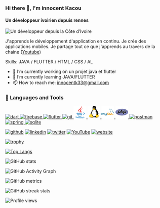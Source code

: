 ### Hi there 👋, I'm innocent Kacou
#### Un développeur ivoirien depuis rennes
![Un développeur depuis la Côte d’Ivoire](https://pbs.twimg.com/profile_banners/1338564577/1537632407/1500x500)

J'apprends le développement d'application en continu. Je crée des applications mobiles. Je partage tout ce que j'apprends au travers de la chaine ([Youtube](https://www.youtube.com/c/Technovoreci))

Skills: JAVA / FLUTTER / HTML / CSS / AL

- 🔭 I’m currently working on un projet java et flutter 
- 🌱 I’m currently learning JAVA/FLUTTER 
- 📫 How to reach me: innocentk33@gmail.com 

### 🧰 Languages and Tools

<p align="left"> <a href="https://dart.dev" target="_blank"> <img src="https://www.vectorlogo.zone/logos/dartlang/dartlang-icon.svg" alt="dart" width="40" height="40"/> </a> <a href="https://firebase.google.com/" target="_blank"> <img src="https://www.vectorlogo.zone/logos/firebase/firebase-icon.svg" alt="firebase" width="40" height="40"/> </a> <a href="https://flutter.dev" target="_blank"> <img src="https://www.vectorlogo.zone/logos/flutterio/flutterio-icon.svg" alt="flutter" width="40" height="40"/> </a> <a href="https://git-scm.com/" target="_blank"> <img src="https://www.vectorlogo.zone/logos/git-scm/git-scm-icon.svg" alt="git" width="40" height="40"/> </a> <a href="https://www.java.com" target="_blank"> <img src="https://raw.githubusercontent.com/devicons/devicon/master/icons/java/java-original.svg" alt="java" width="40" height="40"/> </a> <a href="https://www.linux.org/" target="_blank"> <img src="https://raw.githubusercontent.com/devicons/devicon/master/icons/linux/linux-original.svg" alt="linux" width="40" height="40"/> </a> <a href="https://www.mysql.com/" target="_blank"> <img src="https://raw.githubusercontent.com/devicons/devicon/master/icons/mysql/mysql-original-wordmark.svg" alt="mysql" width="40" height="40"/> </a> <a href="https://www.php.net" target="_blank"> <img src="https://raw.githubusercontent.com/devicons/devicon/master/icons/php/php-original.svg" alt="php" width="40" height="40"/> </a> <a href="https://postman.com" target="_blank"> <img src="https://www.vectorlogo.zone/logos/getpostman/getpostman-icon.svg" alt="postman" width="40" height="40"/> </a> <a href="https://spring.io/" target="_blank"> <img src="https://www.vectorlogo.zone/logos/springio/springio-icon.svg" alt="spring" width="40" height="40"/> </a> <a href="https://www.sqlite.org/" target="_blank"> <img src="https://www.vectorlogo.zone/logos/sqlite/sqlite-icon.svg" alt="sqlite" width="40" height="40"/> </a> </p>

[<img src='https://cdn.jsdelivr.net/npm/simple-icons@3.0.1/icons/github.svg' alt='github' height='40'>](https://github.com/innocentk33)  [<img src='https://cdn.jsdelivr.net/npm/simple-icons@3.0.1/icons/linkedin.svg' alt='linkedin' height='40'>](https://www.linkedin.com/in/innocent-kacou-566362127/)  [<img src='https://cdn.jsdelivr.net/npm/simple-icons@3.0.1/icons/twitter.svg' alt='twitter' height='40'>](https://twitter.com/innocentk33)  [<img src='https://cdn.jsdelivr.net/npm/simple-icons@3.0.1/icons/youtube.svg' alt='YouTube' height='40'>](https://www.youtube.com/channel/UC6MRhKQYt0TD3idD0zGYfBQ)  [<img src='https://cdn.jsdelivr.net/npm/simple-icons@3.0.1/icons/icloud.svg' alt='website' height='40'>](https://technvore.com)  

[![trophy](https://github-profile-trophy.vercel.app/?username=innocentk33)](https://github.com/ryo-ma/github-profile-trophy)

[![Top Langs](https://github-readme-stats.vercel.app/api/top-langs/?username=innocentk33)](https://github.com/anuraghazra/github-readme-stats)

![GitHub stats](https://github-readme-stats.vercel.app/api?username=innocentk33&show_icons=true&count_private=true)  

![GitHub Activity Graph](https://activity-graph.herokuapp.com/graph?username=innocentk33)  

![GitHub metrics](https://metrics.lecoq.io/innocentk33)  

![GitHub streak stats](https://github-readme-streak-stats.herokuapp.com/?user=innocentk33)  

![Profile views](https://gpvc.arturio.dev/innocentk33)  
